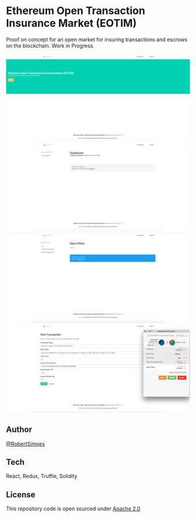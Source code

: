# Ethereum Open Transaction Insurance Market (EOTIM)

Proof on concept for an open market for insuring transactions and escrows on the blockchain. Work in Progress.

![Home](/assets/home.png)
![Dashboard](/assets/dash.png)
![Open](/assets/open.png)
![Trxn](/assets/trxn.png)

## Author

[@RobertSimoes](www.robertsimoes.com)

## Tech

React, Redux, Truffle, Solidity

## License

This repository code is open sourced under [Apache 2.0](https://www.apache.org/licenses/LICENSE-2.0.html)
